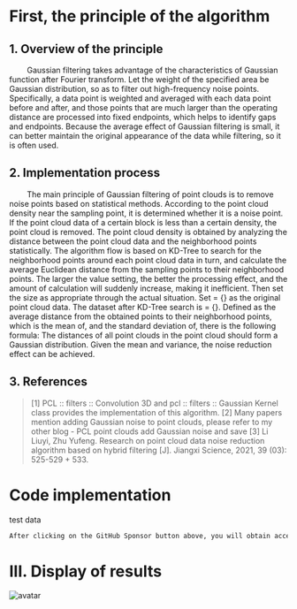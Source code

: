 #  First, the principle of the algorithm 

##  1. Overview of the principle 

    Gaussian filtering takes advantage of the characteristics of Gaussian function after Fourier transform. Let the weight of the specified area be Gaussian distribution, so as to filter out high-frequency noise points. Specifically, a data point is weighted and averaged with each data point before and after, and those points that are much larger than the operating distance are processed into fixed endpoints, which helps to identify gaps and endpoints. Because the average effect of Gaussian filtering is small, it can better maintain the original appearance of the data while filtering, so it is often used. 

##  2. Implementation process 

    The main principle of Gaussian filtering of point clouds is to remove noise points based on statistical methods. According to the point cloud density near the sampling point, it is determined whether it is a noise point. If the point cloud data of a certain block is less than a certain density, the point cloud is removed. The point cloud density is obtained by analyzing the distance between the point cloud data and the neighborhood points statistically. The algorithm flow is based on KD-Tree to search for the neighborhood points around each point cloud data in turn, and calculate the average Euclidean distance from the sampling points to their neighborhood points. The larger the value setting, the better the processing effect, and the amount of calculation will suddenly increase, making it inefficient. Then set the size as appropriate through the actual situation. Set = {} as the original point cloud data. The dataset after KD-Tree search is = {}. Defined as the average distance from the obtained points to their neighborhood points, which is the mean of, and the standard deviation of, there is the following formula: The distances of all point clouds in the point cloud should form a Gaussian distribution. Given the mean and variance, the noise reduction effect can be achieved. 

##   3. References 

>  [1] PCL :: filters :: Convolution 3D and pcl :: filters :: Gaussian Kernel class provides the implementation of this algorithm. [2] Many papers mention adding Gaussian noise to point clouds, please refer to my other blog - PCL point clouds add Gaussian noise and save [3] Li Liuyi, Zhu Yufeng. Research on point cloud data noise reduction algorithm based on hybrid filtering [J]. Jiangxi Science, 2021, 39 (03): 525-529 + 533. 

#  Code implementation 

 test data 

  ```python  
After clicking on the GitHub Sponsor button above, you will obtain access permissions to my private code repository ( https://github.com/slowlon/my_code_bar ) to view this blog code. By searching the code number of this blog, you can find the code you need, code number is: 2024020309574264261
  ```  
#  III. Display of results 

 ![avatar]( 20201109100643770.png) 


